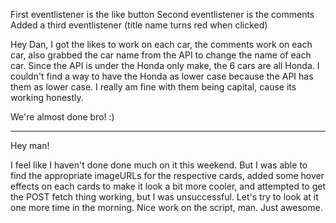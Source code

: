 First eventlistener is the like button
Second eventlistener is the comments
Added a third eventlistener (title name turns red when clicked)

Hey Dan, I got the likes to work on each car, the comments work on each car, also grabbed the car name from the API to change the name of each car. Since the API is under the Honda only make, the 6 cars are all Honda. I couldn't find a way to have the Honda as lower case because the API has them as lower case. I really am fine with them being capital, cause its working honestly. 

We're almost done bro! :)

-----------------------------
Hey man! 

I feel like I haven't done done much on it this weekend. But I was able to find the appropriate imageURLs for the respective cards, added some hover effects on each cards to make it look a bit more cooler, and attempted to get the POST fetch thing working, but I was unsuccessful. Let's try to look at it one more time in the morning. Nice work on the script, man. Just awesome.
